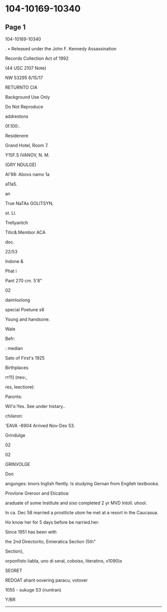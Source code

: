 # 104-10169-10340

## Page 1

104-10169-10340

. • Released under the John F. Kennedy Assassination

Records Collection Act of 1992

(44 USC 2107 Note)

NW 53295 6/15/17

RETURNTO CIA

Background Use Only

Do Not Reproduce

addrestons

0f.100:.

Residenere

Grand Hotel, Room 7.

Y15F.S IVANOV, N. M.

(GRY NDULGE)

Al'98: Abovs namo 1a

a11a5.

an

True NaTAs GOLITSYN,

st. Ll.

Trellyantch

Titic& Membor ACA

doc.

22/53

Indone &

Phat i

Pant 270 cm. 5'8"

02

daimloxlong

special Poetune s8

Young and handsone.

Wale

Befr:

: median

Sato of First's 1925

Birthplaces

rт11] (пео:,

res, leectiore):

Paronts:

Wil'o:Yes. See under histary..

chilaron:

'EAVA -6904 Arrived Nov-Dex 53.

Grindulge

02

02

GRINVOLGE

Don

angunges: knors Inglish flently. Is studying Gernan from Englleh textbooka.

Provlone Greroor and Eticatioa:

araduate of some Institute and siso completed 2 yr MVD Intoll. uhool.

In ca. Dec 58 married a prostticte utom he met at a resort in the Caucasua.

Ho know her for 5 days before be narried.her:

Since 1951 has been with

the 2nd Directorito, Emieratica Section (5th"

Section),

orponfisto liabla, uno di seral, coboiss, literatino, v1090)s

SEORET

REDOAT ahant oovering paracu, votover

1055 - sukuge S3 (nuntran)

Y/BR

---

